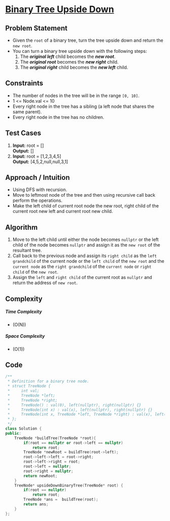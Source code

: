 # [Binary Tree Upside Down](https://leetcode.com/problems/binary-tree-upside-down/)

## Problem Statement
- Given the `root` of a binary tree, turn the tree upside down and return the `new root`.
- You can turn a binary tree upside down with the following steps:
    1. The ***original left*** child becomes the ***new root***.
    2. The ***original root*** becomes the ***new right*** child.
    3. The ***original right*** child becomes the ***new left*** child.


## Constraints
- The number of nodes in the tree will be in the range `[0, 10]`.
- 1 <= Node.val <= 10
- Every right node in the tree has a sibling (a left node that shares the same parent).
- Every right node in the tree has no children.


## Test Cases
1. **Input:** root = [] <br>
**Output:** []
2. **Input:** root = [1,2,3,4,5]<br>
**Output:** [4,5,2,null,null,3,1]

## Approach / Intuition 
- Using DFS with recursion.
- Move to leftmost node of the tree and then using recursive call back perform the operations.
- Make the left child of current root node the new root, right child of the current root new left and current root new child. 

## Algorithm 
1. Move to the left child until either the node becomes `nullptr` or the left child of the node becomes `nullptr` and assign it as the `new root` of the resultant tree.
2. Call back to the previous node and assign its `right child` as the `left grandchild` of the current node or the `left child` of the `new root` and the `current node` as the `right grandchild` of the `current node` or `right child` of the `new root`.
3. Assign the `left` and `right child` of the current root as `nullptr` and return the address of `new root`.

## Complexity
##### Time Complexity
- \(O(N)\)
##### Space Complexity
- \(O(1)\)

## Code
```cpp
/**
 * Definition for a binary tree node.
 * struct TreeNode {
 *     int val;
 *     TreeNode *left;
 *     TreeNode *right;
 *     TreeNode() : val(0), left(nullptr), right(nullptr) {}
 *     TreeNode(int x) : val(x), left(nullptr), right(nullptr) {}
 *     TreeNode(int x, TreeNode *left, TreeNode *right) : val(x), left(left), right(right) {}
 * };
 */
class Solution {
public:
    TreeNode *buildTree(TreeNode *root){
        if(root == nullptr or root->left == nullptr)
            return root;
        TreeNode *newRoot = buildTree(root->left);
        root->left->left = root->right;
        root->left->right = root;
        root->left = nullptr;
        root->right = nullptr;
        return newRoot;
    }
    TreeNode* upsideDownBinaryTree(TreeNode* root) {
        if(root == nullptr)
            return root;
        TreeNode *ans =  buildTree(root);
        return ans;        
    }
};
```